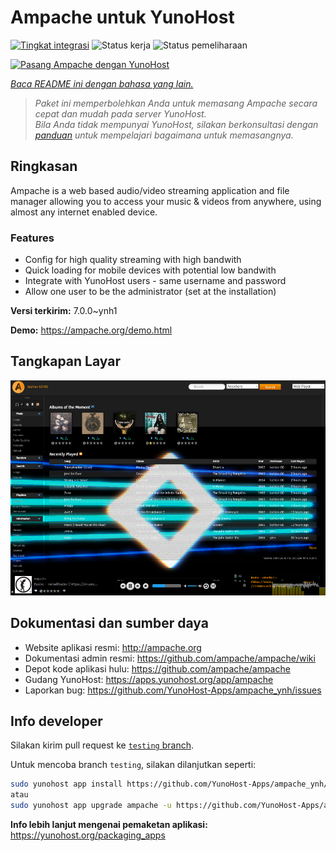 <!--
N.B.: README ini dibuat secara otomatis oleh <https://github.com/YunoHost/apps/tree/master/tools/readme_generator>
Ini TIDAK boleh diedit dengan tangan.
-->

# Ampache untuk YunoHost

[![Tingkat integrasi](https://dash.yunohost.org/integration/ampache.svg)](https://ci-apps.yunohost.org/ci/apps/ampache/) ![Status kerja](https://ci-apps.yunohost.org/ci/badges/ampache.status.svg) ![Status pemeliharaan](https://ci-apps.yunohost.org/ci/badges/ampache.maintain.svg)

[![Pasang Ampache dengan YunoHost](https://install-app.yunohost.org/install-with-yunohost.svg)](https://install-app.yunohost.org/?app=ampache)

*[Baca README ini dengan bahasa yang lain.](./ALL_README.md)*

> *Paket ini memperbolehkan Anda untuk memasang Ampache secara cepat dan mudah pada server YunoHost.*  
> *Bila Anda tidak mempunyai YunoHost, silakan berkonsultasi dengan [panduan](https://yunohost.org/install) untuk mempelajari bagaimana untuk memasangnya.*

## Ringkasan

Ampache is a web based audio/video streaming application and file manager allowing you to access your music & videos from anywhere, using almost any internet enabled device.

### Features

 * Config for high quality streaming with high bandwith
 * Quick loading for mobile devices with potential low bandwith
 * Integrate with YunoHost users - same username and password
 * Allow one user to be the administrator (set at the installation)

**Versi terkirim:** 7.0.0~ynh1

**Demo:** <https://ampache.org/demo.html>

## Tangkapan Layar

![Tangkapan Layar pada Ampache](./doc/screenshots/visualizer.png)

## Dokumentasi dan sumber daya

- Website aplikasi resmi: <http://ampache.org>
- Dokumentasi admin resmi: <https://github.com/ampache/ampache/wiki>
- Depot kode aplikasi hulu: <https://github.com/ampache/ampache>
- Gudang YunoHost: <https://apps.yunohost.org/app/ampache>
- Laporkan bug: <https://github.com/YunoHost-Apps/ampache_ynh/issues>

## Info developer

Silakan kirim pull request ke [`testing` branch](https://github.com/YunoHost-Apps/ampache_ynh/tree/testing).

Untuk mencoba branch `testing`, silakan dilanjutkan seperti:

```bash
sudo yunohost app install https://github.com/YunoHost-Apps/ampache_ynh/tree/testing --debug
atau
sudo yunohost app upgrade ampache -u https://github.com/YunoHost-Apps/ampache_ynh/tree/testing --debug
```

**Info lebih lanjut mengenai pemaketan aplikasi:** <https://yunohost.org/packaging_apps>
